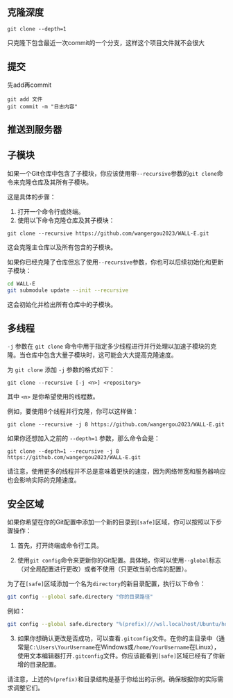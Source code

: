 ## 克隆深度

~~~
git clone --depth=1
~~~

只克隆下包含最近一次commit的一个分支，这样这个项目文件就不会很大

## 提交

先add再commit

~~~
git add 文件
git commit -m "日志内容"
~~~

## 推送到服务器



## 子模块

如果一个Git仓库中包含了子模块，你应该使用带`--recursive`参数的`git clone`命令来克隆仓库及其所有子模块。

这是具体的步骤：

1. 打开一个命令行或终端。
2. 使用以下命令克隆仓库及其子模块：
```
git clone --recursive https://github.com/wangergou2023/WALL-E.git
```

这会克隆主仓库以及所有包含的子模块。

如果你已经克隆了仓库但忘了使用`--recursive`参数，你也可以后续初始化和更新子模块：

```bash
cd WALL-E
git submodule update --init --recursive
```

这会初始化并检出所有仓库中的子模块。



## 多线程

`-j` 参数在 `git clone` 命令中用于指定多少线程进行并行处理以加速子模块的克隆。当仓库中包含大量子模块时，这可能会大大提高克隆速度。

为 `git clone` 添加 `-j` 参数的格式如下：
```
git clone --recursive [-j <n>] <repository>
```
其中 `<n>` 是你希望使用的线程数。

例如，要使用8个线程并行克隆，你可以这样做：
```
git clone --recursive -j 8 https://github.com/wangergou2023/WALL-E.git
```

如果你还想加入之前的 `--depth=1` 参数，那么命令会是：
```
git clone --depth=1 --recursive -j 8 https://github.com/wangergou2023/WALL-E.git
```

请注意，使用更多的线程并不总是意味着更快的速度，因为网络带宽和服务器响应也会影响实际的克隆速度。

## 安全区域

如果你希望在你的Git配置中添加一个新的目录到`[safe]`区域，你可以按照以下步骤操作：

1. 首先，打开终端或命令行工具。

2. 使用`git config`命令来更新你的Git配置。具体地，你可以使用`--global`标志（对全局配置进行更改）或者不使用（只更改当前仓库的配置）。

为了在`[safe]`区域添加一个名为`directory`的新目录配置，执行以下命令：

```bash
git config --global safe.directory "你的目录路径"
```

例如：

```bash
git config --global safe.directory "%(prefix)///wsl.localhost/Ubuntu/home/anotherDirectory"
```

3. 如果你想确认更改是否成功，可以查看`.gitconfig`文件。在你的主目录中（通常是`C:\Users\YourUsername`在Windows或`/home/YourUsername`在Linux），使用文本编辑器打开`.gitconfig`文件。你应该能看到`[safe]`区域已经有了你新增的目录配置。

请注意，上述的`%(prefix)`和目录结构是基于你给出的示例。确保根据你的实际需求调整它们。